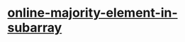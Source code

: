 # [online-majority-element-in-subarray](https://leetcode-cn.com/problems/online-majority-element-in-subarray)
